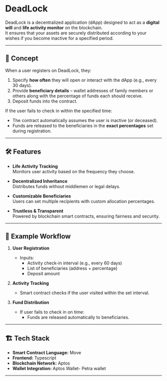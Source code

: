 # DeadLock

DeadLock is a decentralized application (dApp) designed to act as a **digital will** and **life activity monitor** on the blockchain.  
It ensures that your assets are securely distributed according to your wishes if you become inactive for a specified period.

---

## 🚀 Concept

When a user registers on DeadLock, they:
1. Specify **how often** they will open or interact with the dApp (e.g., every 30 days).
2. Provide **beneficiary details** – wallet addresses of family members or others along with the percentage of funds each should receive.
3. Deposit funds into the contract.

If the user fails to check in within the specified time:
- The contract automatically assumes the user is inactive (or deceased).
- Funds are released to the beneficiaries in the **exact percentages** set during registration.

---

## 🛠 Features

- **Life Activity Tracking**  
  Monitors user activity based on the frequency they choose.

- **Decentralized Inheritance**  
  Distributes funds without middlemen or legal delays.

- **Customizable Beneficiaries**  
  Users can set multiple recipients with custom allocation percentages.

- **Trustless & Transparent**  
  Powered by blockchain smart contracts, ensuring fairness and security.

---

## 📌 Example Workflow

1. **User Registration**
   - Inputs:
     - Activity check-in interval (e.g., every 60 days)
     - List of beneficiaries (address + percentage)
     - Deposit amount

2. **Activity Tracking**
   - Smart contract checks if the user visited within the set interval.

3. **Fund Distribution**
   - If user fails to check in on time:
     - Funds are released automatically to beneficiaries.

---

## 🏗 Tech Stack

- **Smart Contract Language:** Move 
- **Frontend:** Typescript 
- **Blockchain Network:** Aptos 
- **Wallet Integration:** Aptos Wallet- Petra wallet 

---


